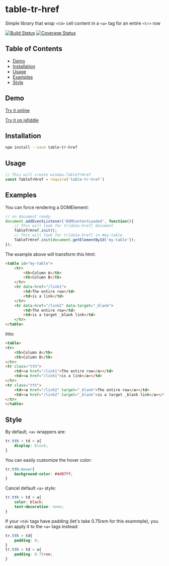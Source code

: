 # table-tr-href
Simple library that wrap `<td>` cell content in a `<a>` tag for an entire `<tr>` row

[![Build Status](https://travis-ci.com/mp3000mp/table-tr-href.svg?branch=master)](https://travis-ci.com/mp3000mp/table-tr-href)
[![Coverage Status](https://coveralls.io/repos/github/mp3000mp/table-tr-href/badge.svg?branch=master)](https://coveralls.io/github/mp3000mp/table-tr-href?branch=master)


Table of Contents
-----------------

 - [Demo](#demo)
 - [Installation](#installation)
 - [Usage](#usage)
 - [Examples](#examples)
 - [Style](#style)


Demo
----

[Try it online](https://mp3000mp.github.io/table-tr-href/demo1)

[Try it on jsfiddle](https://jsfiddle.net/)


Installation
------------

```sh
npm install --save table-tr-href
```


Usage
-----

```js
// This will create window.TableTrHref
const TableTrHref = require('table-tr-href')
```


Examples
--------

You can force rendering a DOMElement:
```js
// on document ready
document.addEventListener('DOMContentLoaded', function(){
    // This will look for tr[data-href] document
    TableTrHref.init();
    // This will look for tr[data-href] in #my-table
    TableTrHref.init(document.getElementById('my-table'));
});
```

The example above will transform this html:

```html
<table id="my-table">
    <tr>
        <th>Column A</th>
        <th>Column B</th>
    </tr>
    <tr data-href="/link1">
        <td>The entire row</td>
        <td>is a link</td>
    </tr>
    <tr data-href="/link2" data-target="_blank">
        <td>The entire row</td>
        <td>is a target _blank link</td>
    </tr>
</table>
```

Into:

```html
<table>
<tr>
    <th>Column A</th>
    <th>Column B</th>
</tr>
<tr class="tth">
    <td><a href="/link1">The entire row</a></td>
    <td><a href="/link1">is a link</a></td>
</tr>
<tr class="tth">
    <td><a href="/link2" target="_blank">The entire row</a></td>
    <td><a href="/link2" target="_blank">is a target _blank link</a></td>
</tr>
</table>
```


Style
-----

By default, `<a>` wrappers are:

```css
tr.tth > td > a{
    display: block;
}
```

You can easily customize the hover color:

```css
tr.tth:hover{
    background-color: #4d97ff;
}
```

Cancel default `<a>` style:

```css
tr.tth > td > a{
    color: black;
    text-decoration: none;
}
```

If your `<td>` tags have padding (let's take 0.75rem for this exammple), you can apply it to the `<a>` tags instead:

```css
tr.tth > td{
    padding: 0;
}
tr.tth > td > a{
    padding: 0.75rem;
}
```
